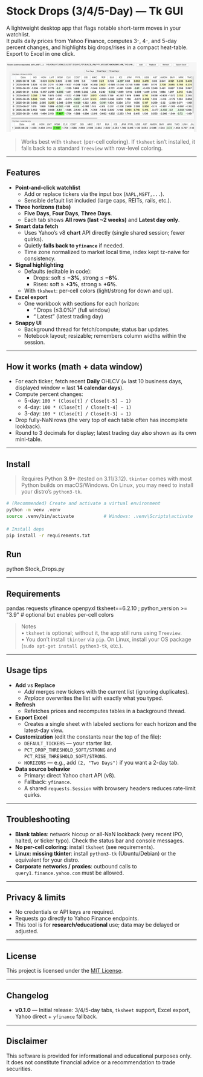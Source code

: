 # Stock Drops (3/4/5-Day) — Tk GUI

A lightweight desktop app that flags notable short-term moves in your watchlist.  
It pulls daily prices from Yahoo Finance, computes 3-, 4-, and 5-day percent changes, and highlights big drops/rises in a compact heat-table. Export to Excel in one click.

![App screenshot](./Stock_Drops_Output.png)

> Works best with `tksheet` (per-cell coloring). If `tksheet` isn’t installed, it falls back to a standard `Treeview` with row-level coloring.

---

## Features

- **Point-and-click watchlist**
  - Add or replace tickers via the input box (`AAPL,MSFT,...`).
  - Sensible default list included (large caps, REITs, rails, etc.).
- **Three horizons (tabs)**
  - **Five Days**, **Four Days**, **Three Days**.
  - Each tab shows **All rows (last ~2 weeks)** and **Latest day only**.
- **Smart data fetch**
  - Uses Yahoo’s v8 **chart** API directly (single shared session; fewer quirks).
  - Quietly **falls back to `yfinance`** if needed.
  - Time zone normalized to market local time, index kept tz-naive for consistency.
- **Signal highlighting**
  - Defaults (editable in code):
    - Drops: soft ≤ **−3%**, strong ≤ **−6%**.
    - Rises: soft ≥ **+3%**, strong ≥ **+6%**.
  - With `tksheet`: per-cell colors (light/strong for down and up).
- **Excel export**
  - One workbook with sections for each horizon:
    - “<Horizon> Drops (≤3.0%)” (full window)  
    - “<Horizon> Latest” (latest trading day)
- **Snappy UI**
  - Background thread for fetch/compute; status bar updates.
  - Notebook layout; resizable; remembers column widths within the session.

---

## How it works (math + data window)

- For each ticker, fetch recent **Daily** OHLCV (≈ last 10 business days, displayed window ≈ last **14 calendar days**).
- Compute percent changes:
  - 5-day: `100 * (Close[t] / Close[t-5] − 1)`
  - 4-day: `100 * (Close[t] / Close[t-4] − 1)`
  - 3-day: `100 * (Close[t] / Close[t-3] − 1)`
- Drop fully-NaN rows (the very top of each table often has incomplete lookback).
- Round to 3 decimals for display; latest trading day also shown as its own mini-table.

---

## Install

> Requires Python **3.9+** (tested on 3.11/3.12). `tkinter` comes with most Python builds on macOS/Windows. On Linux, you may need to install your distro’s `python3-tk`.

```bash
# (Recommended) Create and activate a virtual environment
python -m venv .venv
source .venv/bin/activate           # Windows: .venv\Scripts\activate

# Install deps
pip install -r requirements.txt
```

## Run

python Stock_Drops.py

---

## Requirements

pandas
requests
yfinance
openpyxl
tksheet==6.2.10 ; python_version >= "3.9"   # optional but enables per-cell colors

> Notes  
> • `tksheet` is optional; without it, the app still runs using `Treeview`.  
> • You don’t install `tkinter` via `pip`. On Linux, install your OS package (`sudo apt-get install python3-tk`, etc.).  

---

## Usage tips

- **Add** vs **Replace**  
  - *Add* merges new tickers with the current list (ignoring duplicates).  
  - *Replace* overwrites the list with exactly what you typed.
- **Refresh**  
  - Refetches prices and recomputes tables in a background thread.
- **Export Excel**  
  - Creates a single sheet with labeled sections for each horizon and the latest-day view.
- **Customization** (edit the constants near the top of the file):
  - `DEFAULT_TICKERS` — your starter list.
  - `PCT_DROP_THRESHOLD_SOFT/STRONG` and `PCT_RISE_THRESHOLD_SOFT/STRONG`.
  - `HORIZONS` — e.g., add `(2, "Two Days")` if you want a 2-day tab.
- **Data source behavior**  
  - Primary: direct Yahoo chart API (v8).  
  - Fallback: `yfinance`.  
  - A shared `requests.Session` with browsery headers reduces rate-limit quirks.

---

## Troubleshooting

- **Blank tables**: network hiccup or all-NaN lookback (very recent IPO, halted, or ticker typo). Check the status bar and console messages.  
- **No per-cell coloring**: install `tksheet` (see requirements).  
- **Linux: missing tkinter**: install `python3-tk` (Ubuntu/Debian) or the equivalent for your distro.  
- **Corporate networks / proxies**: outbound calls to `query1.finance.yahoo.com` must be allowed.

---

## Privacy & limits

- No credentials or API keys are required.  
- Requests go directly to Yahoo Finance endpoints.  
- This tool is for **research/educational** use; data may be delayed or adjusted.

---

## License

This project is licensed under the [MIT License](./LICENSE).

---

## Changelog 

- **v0.1.0** — Initial release: 3/4/5-day tabs, `tksheet` support, Excel export, Yahoo direct + `yfinance` fallback.

---

## Disclaimer

This software is provided for informational and educational purposes only.  
It does not constitute financial advice or a recommendation to trade securities.




